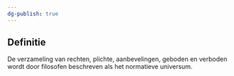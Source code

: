```yaml
---
dg-publish: true
---
```

## Definitie
De verzameling van rechten, plichte, aanbevelingen, geboden en verboden wordt door filosofen beschreven als het normatieve universum.